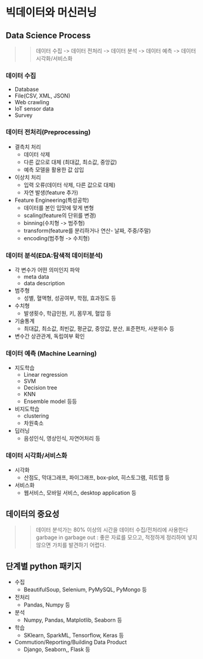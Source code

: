 # 빅데이터와 머신러닝

## Data Science Process
>> 데이터 수집 -> 데이터 전처리 -> 데이터 분석 -> 데이터 예측 -> 데이터 시각화/서비스화

### 데이터 수집
- Database
- File(CSV, XML, JSON)
- Web crawling
- IoT sensor data
- Survey

### 데이터 전처리(Preprocessing)
- 결측치 처리
  - 데이터 삭제
  - 다른 값으로 대체 (최대값, 최소값, 중앙값)
  - 예측 모델을 활용한 값 삽입
- 이상치 처리
  - 입력 오류(데이터 삭제, 다른 값으로 대체)
  - 자연 발생(feature 추가)
- Feature Engineering(특성공학)
  - 데이터를 본인 입맛에 맞게 변형
  - scaling(feature의 단위를 변경)
  - binning(수치형 -> 범주형)
  - transform(feature를 분리하거나 연산- 날짜, 주중/주말)
  - encoding(범주형 -> 수치형)

### 데이터 분석(EDA:탐색적 데이터분석)
- 각 변수가 어떤 의미인지 파악
  - meta data
  - data description
- 범주형
  - 성별, 혈액형, 성공여부, 학점, 효과정도 등
- 수치형
  - 발생횟수, 학급인원, 키, 몸무게, 혈압 등
- 기술통계
  - 최대값, 최소값, 최빈값, 평균값, 중앙값, 분산, 표준편차, 사분위수 등
- 변수간 상관관계, 독립여부 확인

### 데이터 예측 (Machine Learning)
- 지도학습
  - Linear regression
  - SVM
  - Decision tree
  - KNN
  - Ensemble model 등등
- 비지도학습
  - clustering
  - 차원축소
- 딥러닝
  - 음성인식, 영상인식, 자연어처리 등

### 데이터 시각화/서비스화
- 시각화
  - 산점도, 막대그래프, 파이그래프, box-plot, 히스토그램, 히트맵 등
- 서비스화
  - 웹서비스, 모바일 서비스, desktop application 등


## 데이터의 중요성
>> 데이터 분석가는 80% 이상의 시간을 데이터 수집/전처리에 사용한다
>> garbage in garbage out : 좋은 자료를 모으고, 적정하게 정리하여 넣지 않으면 가치를 발견하기 어렵다.

## 단계별 python 패키지
- 수집
  - BeautifulSoup, Selenium, PyMySQL, PyMongo 등
- 전처리
  - Pandas, Numpy 등
- 분석
  - Numpy, Pandas, Matplotlib, Seaborn 등
- 학습
  - SKlearn, SparkML, Tensorflow, Keras 등
- Commution/Reporting/Building Data Product
  - Django, Seaborn,, Flask 등